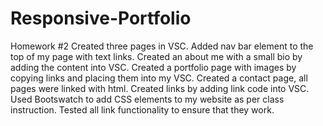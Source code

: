 # Responsive-Portfolio
Homework #2
Created three pages in VSC.
Added nav bar element to the top of my page with text links.
Created an about me with a small bio by adding the content into VSC.
Created a portfolio page with images by copying links and placing them into my VSC.
Created a contact page, all pages were linked with html.
Created links by adding link code into VSC.
Used Bootswatch to add CSS elements to my website as per class instruction.
Tested all link functionality to ensure that they work.
